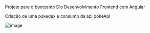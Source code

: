 Projeto para o bootcamp Dio Desenvolvimento Frontend com Angular

Criação de uma pokedex e consump da api pokeApi

![image](https://github.com/Emerson05/Pokedex/assets/61097794/023805fb-df12-43b6-ada6-2e01eb0b856b)
